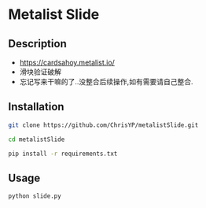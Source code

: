 # Metalist Slide

## Description
- https://cardsahoy.metalist.io/
- 滑块验证破解
- 忘记写来干嘛的了..没整合后续操作,如有需要请自己整合.

## Installation

```bash
git clone https://github.com/ChrisYP/metalistSlide.git
```
```bash
cd metalistSlide
````
```bash
pip install -r requirements.txt
```
## Usage

```bash
python slide.py
```